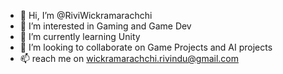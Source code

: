- 👋 Hi, I’m @RiviWickramarachchi
- 👀 I’m interested in Gaming and Game Dev
- 🌱 I’m currently learning Unity
- 💞️ I’m looking to collaborate on Game Projects and AI projects
- 📫 reach me on wickramarachchi.rivindu@gmail.com

<!---
RiviWickramarachchi/RiviWickramarachchi is a ✨ special ✨ repository because its `README.md` (this file) appears on your GitHub profile.
You can click the Preview link to take a look at your changes.
--->
